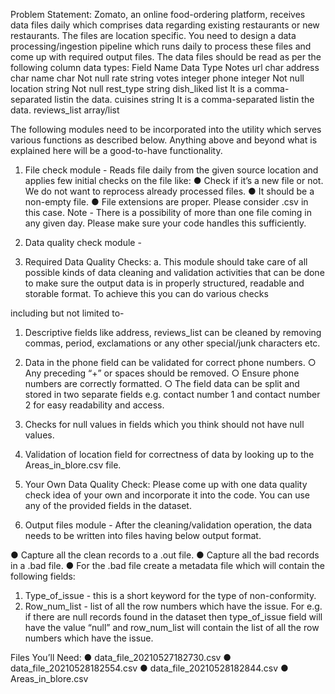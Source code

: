
Problem Statement:
Zomato, an online food-ordering platform, receives data files daily which comprises data regarding existing restaurants or new restaurants. The files are location specific. You need to design a data processing/ingestion pipeline which runs daily to process these files and come up with required output files.
The data files should be read as per the following column data types:
Field Name Data Type Notes
url char
address char
name char Not null
rate string
votes integer
phone integer Not null
location string Not null
rest_type string
dish_liked list It is a comma-separated listin the data.
cuisines string It is a comma-separated listin the data.
reviews_list array/list

The following modules need to be incorporated into the utility which serves various functions as
described below. Anything above and beyond what is explained here will be a good-to-have
functionality.
1. File check module - Reads file daily from the given source location and applies few initial checks on the file like:
● Check if it’s a new file or not. We do not want to reprocess already processed files.
● It should be a non-empty file.
● File extensions are proper. Please consider .csv in this case.
Note - There is a possibility of more than one file coming in any given day. Please make sure your code handles this sufficiently.

2. Data quality check module -
1. Required Data Quality Checks:
a. This module should take care of all possible kinds of data cleaning and validation
activities that can be done to make sure the output data is in properly structured,
readable and storable format. To achieve this you can do various checks

including but not limited to-
1. Descriptive fields like address, reviews_list can be cleaned by removing
commas, period, exclamations or any other special/junk characters etc.

2. Data in the phone field can be validated for correct phone numbers.
  ○ Any preceding “+” or spaces should be removed.
  ○ Ensure phone numbers are correctly formatted.
  ○ The field data can be split and stored in two separate fields e.g. contact number 1 and contact number 2 for easy readability and access.

3. Checks for null values in fields which you think should not have null values.
4. Validation of location field for correctness of data by looking up to the Areas_in_blore.csv file.

5. Your Own Data Quality Check: Please come up with one data quality check idea of your
own and incorporate it into the code. You can use any of the provided fields in the dataset.

6. Output files module - After the cleaning/validation operation, the data needs to be written into files having below output format.

● Capture all the clean records to a .out file.
● Capture all the bad records in a .bad file.
● For the .bad file create a metadata file which will contain the following fields:
1. Type_of_issue - this is a short keyword for the type of non-conformity.
2. Row_num_list - list of all the row numbers which have the issue.
For e.g. if there are null records found in the dataset then type_of_issue field will have the value “null” and row_num_list will contain the list of all the row numbers which have the issue.

Files You’ll Need:
● data_file_20210527182730.csv
● data_file_20210528182554.csv
● data_file_20210528182844.csv
● Areas_in_blore.csv
